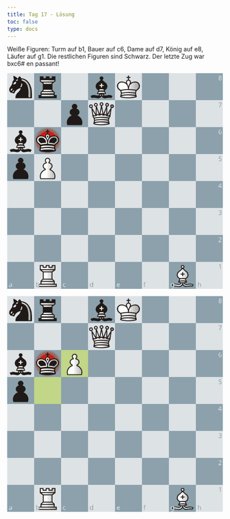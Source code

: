 ```yaml
---
title: Tag 17 - Lösung  
toc: false
type: docs
---
```


Weiße Figuren: Turm auf b1, Bauer auf c6, Dame auf d7, König auf e8, Läufer auf g1. Die restlichen Figuren sind Schwarz. Der letzte Zug war bxc6# en passant!

![Lösung Teil 1](/day17_solution.jpg "")

![Lösung Teil 2](/day17_solution2.jpg "")
